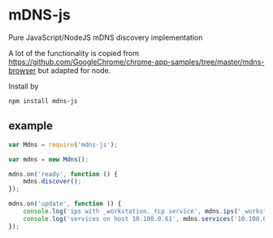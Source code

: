 mDNS-js
==========

Pure JavaScript/NodeJS mDNS discovery implementation

A lot of the functionality is copied from https://github.com/GoogleChrome/chrome-app-samples/tree/master/mdns-browser
but adapted for node.

Install by

    npm install mdns-js


example
-------

```javascript
var Mdns = require('mdns-js');

var mdns = new Mdns();

mdns.on('ready', function () {
    mdns.discover(); 
});

mdns.on('update', function () {
    console.log('ips with _workstation._tcp service', mdns.ips('_workstation._tcp')); 
    console.log('services on host 10.100.0.61', mdns.services('10.100.0.61'));
});
```